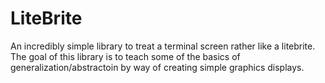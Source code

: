 # LiteBrite
An incredibly simple library to treat a terminal screen rather like a litebrite. The goal of this library  is to teach some of the basics of generalization/abstractoin by way of creating simple graphics displays.

